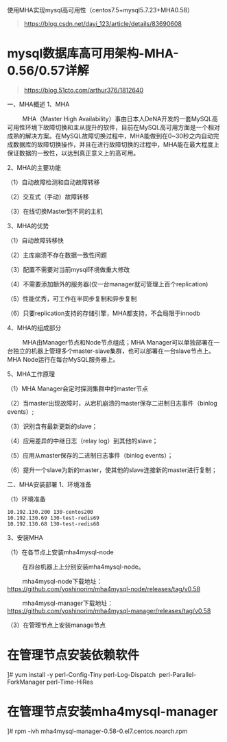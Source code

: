 使用MHA实现mysql高可用性（centos7.5+mysql5.7.23+MHA0.58）

> https://blog.csdn.net/dayi_123/article/details/83690608  


# mysql数据库高可用架构-MHA-0.56/0.57详解
> https://blog.51cto.com/arthur376/1812640  

一、MHA概述
1、MHA

         MHA（Master High Availability）事由日本人DeNA开发的一套MySQL高可用性环境下故障切换和主从提升的软件，目前在MySQL高可用方面是一个相对成熟的解决方案。在MySQL故障切换过程中，MHA能做到在0~30秒之内自动完成数据库的故障切换操作，并且在进行故障切换的过程中，MHA能在最大程度上保证数据的一致性，以达到真正意义上的高可用。

2、MHA的主要功能

（1）自动故障检测和自动故障转移

（2）交互式（手动）故障转移

（3）在线切换Master到不同的主机

3、MHA的优势

（1）自动故障转移快

（2）主库崩溃不存在数据一致性问题

（3）配置不需要对当前mysql环境做重大修改

（4）不需要添加额外的服务器(仅一台manager就可管理上百个replication)

（5）性能优秀，可工作在半同步复制和异步复制

（6）只要replication支持的存储引擎，MHA都支持，不会局限于innodb

4、MHA的组成部分

         MHA由Manager节点和Node节点组成；MHA Manager可以单独部署在一台独立的机器上管理多个master-slave集群，也可以部署在一台slave节点上。MHA Node运行在每台MySQL服务器上。

5、MHA工作原理

（1）MHA Manager会定时探测集群中的master节点

（2）当master出现故障时，从宕机崩溃的master保存二进制日志事件（binlog events）;

（3）识别含有最新更新的slave；

（4）应用差异的中继日志（relay log）到其他的slave；

（5）应用从master保存的二进制日志事件（binlog events）；

（6）提升一个slave为新的master，使其他的slave连接新的master进行复制；

二、MHA安装部署
1、环境准备

（1）环境准备
```
10.192.130.200 130-centos200
10.192.130.69 130-test-redis69
10.192.130.68 130-test-redis68
```

3、安装MHA

（1）在各节点上安装mha4mysql-node

         在四台机器上上分别安装mha4mysql-node。

         mha4mysql-node下载地址：https://github.com/yoshinorim/mha4mysql-node/releases/tag/v0.58

         mha4mysql-manager下载地址：https://github.com/yoshinorim/mha4mysql-manager/releases/tag/v0.58

（3）在管理节点上安装manage节点

# 在管理节点安装依赖软件
]# yum install -y perl-Config-Tiny perl-Log-Dispatch  perl-Parallel-ForkManager  perl-Time-HiRes
# 在管理节点安装mha4mysql-manager
]# rpm -ivh mha4mysql-manager-0.58-0.el7.centos.noarch.rpm
